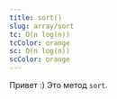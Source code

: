 ```yaml
---
title: sort()
slug: array/sort
tc: O(n log(n))
tcColor: orange
sc: O(n log(n))
scColor: orange
---
```

Привет :) Это метод `sort`.